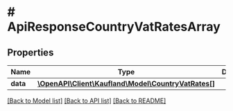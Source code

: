 # # ApiResponseCountryVatRatesArray

## Properties

Name | Type | Description | Notes
------------ | ------------- | ------------- | -------------
**data** | [**\OpenAPI\Client\Kaufland\Model\CountryVatRates[]**](CountryVatRates.md) |  |

[[Back to Model list]](../../README.md#models) [[Back to API list]](../../README.md#endpoints) [[Back to README]](../../README.md)
